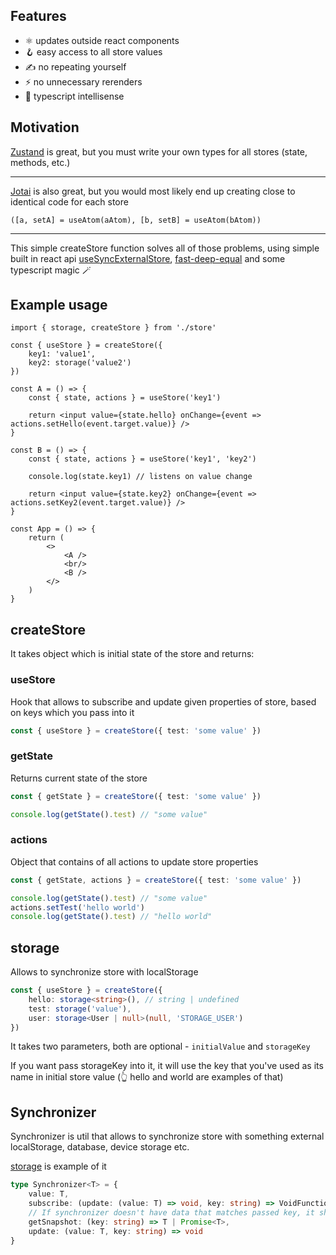 ## Features
- ⚛️ updates outside react components
- 🪝 easy access to all store values
- ✍️ no repeating yourself
- ⚡️ no unnecessary rerenders
- 🚀 typescript intellisense

## Motivation
[Zustand](https://github.com/pmndrs/zustand) is great, but you must write your own types for all stores (state, methods, etc.)
--- ---
[Jotai](https://jotai.org/) is also great, but you would most likely end up creating close to identical code for each store

``([a, setA] = useAtom(aAtom), [b, setB] = useAtom(bAtom))``
--- ---

This simple createStore function solves all of those problems, using simple built in react api [useSyncExternalStore](https://react.dev/reference/react/useSyncExternalStore), [fast-deep-equal](https://www.npmjs.com/package/fast-deep-equal) and some typescript magic 🪄

## Example usage

```tsx
import { storage, createStore } from './store'

const { useStore } = createStore({
    key1: 'value1',
    key2: storage('value2')
})

const A = () => {
    const { state, actions } = useStore('key1')

    return <input value={state.hello} onChange={event => actions.setHello(event.target.value)} />
}

const B = () => {
    const { state, actions } = useStore('key1', 'key2')

    console.log(state.key1) // listens on value change

    return <input value={state.key2} onChange={event => actions.setKey2(event.target.value)} />
}

const App = () => {
    return (
        <>
            <A />
            <br/>
            <B />
        </>
    )
}
```

## createStore

It takes object which is initial state of the store and returns:

### useStore
Hook that allows to subscribe and update given properties of store, based on keys which you pass into it

```ts
const { useStore } = createStore({ test: 'some value' })
```

### getState
Returns current state of the store

```ts
const { getState } = createStore({ test: 'some value' })

console.log(getState().test) // "some value"
```

### actions
Object that contains of all actions to update store properties

```ts
const { getState, actions } = createStore({ test: 'some value' })

console.log(getState().test) // "some value"
actions.setTest('hello world')
console.log(getState().test) // "hello world"
```

## storage

Allows to synchronize store with localStorage

```ts
const { useStore } = createStore({
    hello: storage<string>(), // string | undefined
    test: storage('value'),
    user: storage<User | null>(null, 'STORAGE_USER')
})
```
It takes two parameters, both are optional - ``initialValue`` and ``storageKey``

If you want pass storageKey into it, it will use the key that you've used as its name in initial store value (👆 hello and world are examples of that)

## Synchronizer

Synchronizer is util that allows to synchronize store with something external localStorage, database, device storage etc.

[storage](#storage) is example of it

```ts
type Synchronizer<T> = {
    value: T,
    subscribe: (update: (value: T) => void, key: string) => VoidFunction,
    // If synchronizer doesn't have data that matches passed key, it should throw
    getSnapshot: (key: string) => T | Promise<T>,
    update: (value: T, key: string) => void
}
```
